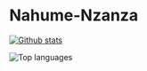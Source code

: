 # Nahume-Nzanza


[![Github stats](https://github-readme-stats.vercel.app/api?username=nahume24)](https://github.com/nahume24-readme-stats)


![Top languages](https://github-readme-stats.vercel.app/api/top-langs/?username=nahume24&show_icons=true&theme=radical)

